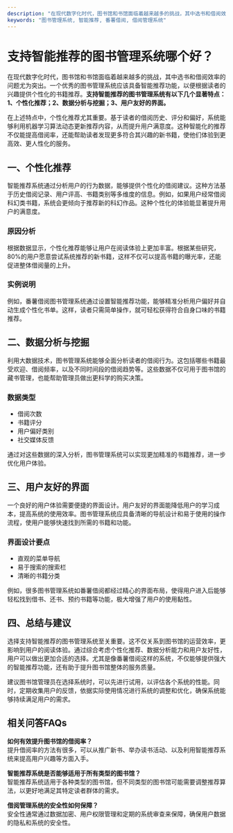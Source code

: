```yaml
---
description: "在现代数字化时代，图书馆和书馆面临着越来越多的挑战，其中选书和借阅效率的问题尤为突出。一个优秀的图书管理系统应该具备智能推荐功能，以便根据读者的兴趣提供个性化的书籍推荐。**支持智能推荐的图书管理系统有以下几个显著特点：1、个性化推荐；2、数据分析与挖掘；3、用户友好的界面。**"
keywords: "图书管理系统, 智能推荐, 番薯借阅, 借阅管理系统"
---
```

# 支持智能推荐的图书管理系统哪个好？

在现代数字化时代，图书馆和书馆面临着越来越多的挑战，其中选书和借阅效率的问题尤为突出。一个优秀的图书管理系统应该具备智能推荐功能，以便根据读者的兴趣提供个性化的书籍推荐。**支持智能推荐的图书管理系统有以下几个显著特点：1、个性化推荐；2、数据分析与挖掘；3、用户友好的界面。**

在上述特点中，个性化推荐尤其重要。基于读者的借阅历史、评分和偏好，系统能够利用机器学习算法动态更新推荐内容，从而提升用户满意度。这种智能化的推荐不仅能提高借阅率，还能帮助读者发现更多符合其兴趣的新书籍，使他们体验到更高效、更人性化的服务。

## **一、个性化推荐**

智能推荐系统通过分析用户的行为数据，能够提供个性化的借阅建议。这种方法基于历史借阅记录、用户评高、书籍类别等多维度的信息。例如，如果用户经常借阅科幻类书籍，系统会更倾向于推荐新的科幻作品。这种个性化的体验能显著提升用户的满意度。

### 原因分析

根据数据显示，个性化推荐能够让用户在阅读体验上更加丰富。根据某些研究，80%的用户愿意尝试系统推荐的新书籍，这样不仅可以提高书籍的曝光率，还能促进整体借阅量的上升。

### 实例说明

例如，番薯借阅图书管理系统通过设置智能推荐功能，能够精准分析用户偏好并自动生成个性化书单。这样，读者只需简单操作，就可轻松获得符合自身口味的书籍推荐。

## **二、数据分析与挖掘**

利用大数据技术，图书管理系统能够全面分析读者的借阅行为。这包括哪些书籍最受欢迎、借阅频率，以及不同时间段的借阅趋势等。这些数据不仅可用于图书馆的藏书管理，也能帮助管理员做出更科学的购买决策。

### 数据类型

- 借阅次数
- 书籍评分
- 用户偏好类别
- 社交媒体反馈

通过对这些数据的深入分析，图书管理系统可以实现更加精准的书籍推荐，进一步优化用户体验。

## **三、用户友好的界面**

一个良好的用户体验需要便捷的界面设计。用户友好的界面能降低用户的学习成本，提高系统的使用效率。图书管理系统应具备清晰的导航设计和易于使用的操作流程，使用户能够快速找到所需的书籍和功能。

### 界面设计要点

- 直观的菜单导航
- 易于搜索的搜索栏
- 清晰的书籍分类

例如，很多图书管理系统如番薯借阅都经过精心的界面布局，使得用户进入后能够轻松找到借书、还书、预约书籍等功能，极大增强了用户的使用黏性。

## **四、总结与建议**

选择支持智能推荐的图书管理系统至关重要。这不仅关系到图书馆的运营效率，更影响到用户的阅读体验。通过综合考虑个性化推荐、数据分析能力和用户友好性，用户可以做出更加合适的选择。尤其是像番薯借阅这样的系统，不仅能够提供强大的智能推荐功能，还有助于提升图书馆整体的服务质量。

建议图书馆管理员在选择系统时，可以先进行试用，以评估各个系统的性能。同时，定期收集用户的反馈，依据实际使用情况进行系统的调整和优化，确保系统能够持续满足用户的需求。

## 相关问答FAQs

**如何有效提升图书馆的借阅率？**  
提升借阅率的方法有很多，可以从推广新书、举办读书活动、以及利用智能推荐系统来提高用户兴趣等方面入手。

**智能推荐系统是否能够适用于所有类型的图书馆？**  
智能推荐系统适用于各种类型的图书馆，但不同类型的图书馆可能需要调整推荐算法，以更好地满足其特定读者群体的需求。

**借阅管理系统的安全性如何保障？**  
安全性通常通过数据加密、用户权限管理和定期的系统审查来保障，确保用户数据的隐私和系统的安全性。

